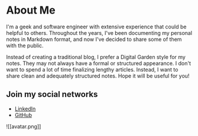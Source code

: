 # About Me

I'm a geek and software engineer with extensive experience that could be helpful to others. Throughout the years, I've been documenting my personal notes in Markdown format, and now I've decided to share some of them with the public.

Instead of creating a traditional blog, I prefer a Digital Garden style for my notes. They may not always have a formal or structured appearance. I don't want to spend a lot of time finalizing lengthy articles. Instead, I want to share clean and adequately structured notes. Hope it will be useful for you!

## Join my social networks

- [LinkedIn](https://www.linkedin.com/in/yuri-karpovich/)
- [GitHub](https://github.com/yuri-karpovich)

![[avatar.png]]